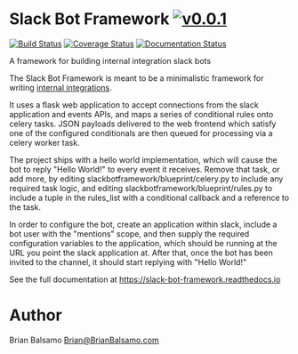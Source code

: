 # Slack Bot Framework [![v0.0.1](https://img.shields.io/badge/version-0.0.1-blue.svg)](https://github.com/bnbalsamo/slackbotframework/releases)

[![Build Status](https://travis-ci.org/bnbalsamo/slackbotframework.svg?branch=master)](https://travis-ci.org/bnbalsamo/slackbotframework) [![Coverage Status](https://coveralls.io/repos/github/bnbalsamo/slackbotframework/badge.svg?branch=master)](https://coveralls.io/github/bnbalsamo/slackbotframework?branch=master) [![Documentation Status](https://readthedocs.org/projects/slackbotframework/badge/?version=latest)](http://slack-bot-framework.readthedocs.io/en/latest/?badge=latest)

A framework for building internal integration slack bots

The Slack Bot Framework is meant to be a minimalistic framework for writing [internal integrations](https://api.slack.com/internal-integrations).

It uses a flask web application to accept connections from the slack application and events APIs, and maps a series of conditional rules onto celery tasks. JSON payloads delivered to the web frontend which satisfy one of the configured conditionals are then queued for processing via a celery worker task.

The project ships with a hello world implementation, which will cause the bot to reply "Hello World!" to every event it receives. Remove that task, or add more, by editing slackbotframework/blueprint/celery.py to include any required task logic, and editing slackbotframework/blueprint/rules.py to include a tuple in the rules_list with a conditional callback and a reference to the task.

In order to configure the bot, create an application within slack, include a bot user with the "mentions" scope, and then supply the required configuration variables to the application, which should be running at the URL you point the slack application at. After that, once the bot has been invited to the channel, it should start replying with "Hello World!"


See the full documentation at https://slack-bot-framework.readthedocs.io


# Author
Brian Balsamo <Brian@BrianBalsamo.com>
